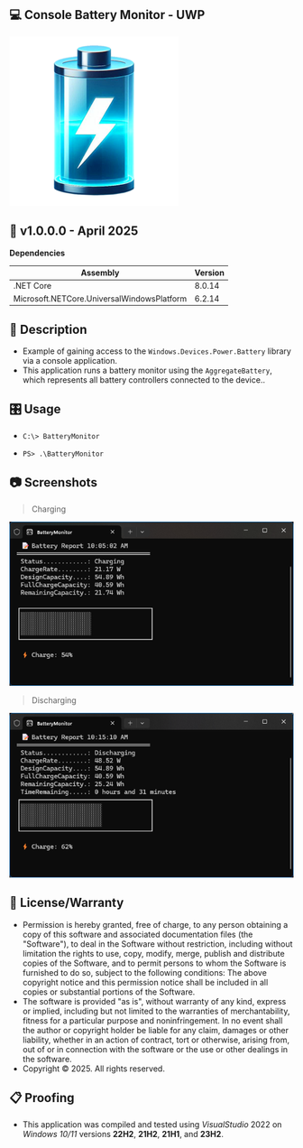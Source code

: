 ## 💻 Console Battery Monitor - UWP

![Icon](./AppIcon.png)

## 📝 v1.0.0.0 - April 2025

**Dependencies**

| Assembly | Version |
| ---- | ---- |
| .NET Core | 8.0.14 |
| Microsoft.NETCore.UniversalWindowsPlatform | 6.2.14 |

## 📰 Description
- Example of gaining access to the `Windows.Devices.Power.Battery` library via a console application.
- This application runs a battery monitor using the `AggregateBattery`, which represents all battery controllers connected to the device..

## 🎛️ Usage

- `C:\> BatteryMonitor`

- `PS> .\BatteryMonitor`

## 📷 Screenshots

> Charging

![Charging](./Screenshot1.png)

> Discharging

![Discharging](./Screenshot2.png)

## 🧾 License/Warranty
* Permission is hereby granted, free of charge, to any person obtaining a copy of this software and associated documentation files (the "Software"), to deal in the Software without restriction, including without limitation the rights to use, copy, modify, merge, publish and distribute copies of the Software, and to permit persons to whom the Software is furnished to do so, subject to the following conditions: The above copyright notice and this permission notice shall be included in all copies or substantial portions of the Software.
* The software is provided "as is", without warranty of any kind, express or implied, including but not limited to the warranties of merchantability, fitness for a particular purpose and noninfringement. In no event shall the author or copyright holder be liable for any claim, damages or other liability, whether in an action of contract, tort or otherwise, arising from, out of or in connection with the software or the use or other dealings in the software.
* Copyright © 2025. All rights reserved.

## 📋 Proofing
* This application was compiled and tested using *VisualStudio* 2022 on *Windows 10/11* versions **22H2**, **21H2**, **21H1**, and **23H2**.

